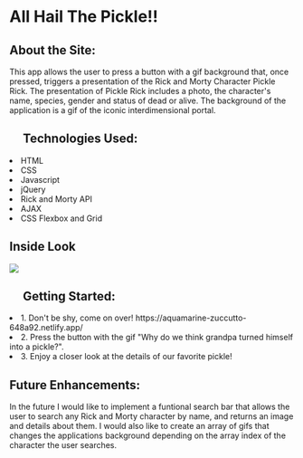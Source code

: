 <h1>All Hail The Pickle!!</h1>

<h2>About the Site:</h2>This app allows the user to press a button with a gif background that, once pressed, triggers a presentation of the Rick and Morty Character Pickle Rick. The presentation of Pickle Rick includes a photo, the character's name, species, gender and status of dead or alive. The background of the application is a gif of the iconic interdimensional portal.

<ul><h2>Technologies Used: </h2></ul> 
 <li> HTML</li>
  <li>CSS</li>
  <li>Javascript</li>
  <li>jQuery</li>
  <li>Rick and Morty API</li>
  <li>AJAX</li> 
  <li>CSS Flexbox and Grid</li>

<h2>Inside Look</h2>
<img src="https://i.imgur.com/1FyICme.png?2">

<ol><h2>Getting Started:</h2></ol>
 <li>1. Don't be shy, come on over! https://aquamarine-zuccutto-648a92.netlify.app/</li>
 <li>2. Press the button with the gif "Why do we think grandpa turned himself into a pickle?".</li>
 <li>3. Enjoy a closer look at the details of our favorite pickle!</li>

<h2>Future Enhancements:</h2>
In the future I would like to implement a funtional search bar that allows the user to search any Rick and Morty character by name, and returns an image and details about them. I would also like to create an array of gifs that changes the applications background depending on the array index of the character the user searches.
